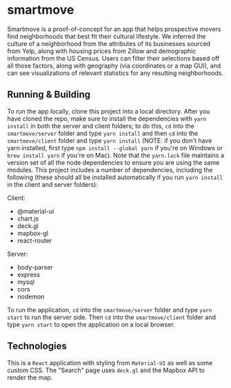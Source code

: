 # smartmove

Smartmove is a proof-of-concept for an app that helps prospective movers find neighborhoods that best fit their cultural lifestyle. 
We inferred the culture of a neighborhood from the attributes of its businesses sourced from Yelp, along with housing prices from Zillow and demographic information from the US Census.
Users can filter their selections based off all those factors, along with geography (via coordinates or a map GUI), and can see visualizations of relevant statistics for any resulting neighborhoods.

## Running & Building
To run the app locally, clone this project into a local directory. After you have cloned the repo, make sure to install the dependencies with `yarn install` in both the server
and client folders; to do this, `cd` into the `smartmove/server` folder and type `yarn install` and then `cd` into the `smartmove/client` folder and type `yarn install` (NOTE: if 
you don't have yarn installed, first type `npm install --global yarn` if you're on Windows or `brew install yarn` if you're on Mac). Note that the `yarn.lock` file maintains a 
version set of all the node dependencies to ensure you are using the same modules. This project includes a number of dependencies, including the following (these should all be 
installed automatically if you run `yarn install` in the client and server folders):

Client:
- @material-ui
- chart.js
- deck.gl
- mapbox-gl
- react-router

Server:
- body-parser
- express
- mysql
- cors
- nodemon

To run the application, `cd` into the `smartmove/server` folder and type `yarn start` to run the server side. Then `cd` into the `smartmove/client` folder and type `yarn start`
to open the application on a local browser.

## Technologies
This is a `React` application with styling from `Material-UI` as well as some custom CSS. The "Search" page uses `deck.gl` and the Mapbox API to render the map.
